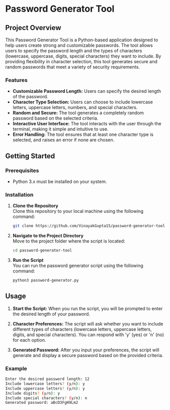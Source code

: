 # Password Generator Tool

## Project Overview

This Password Generator Tool is a Python-based application designed to help users create strong and customizable passwords. The tool allows users to specify the password length and the types of characters (lowercase, uppercase, digits, special characters) they want to include. By providing flexibility in character selection, this tool generates secure and random passwords that meet a variety of security requirements.

### Features

- **Customizable Password Length:** Users can specify the desired length of the password.
- **Character Type Selection:** Users can choose to include lowercase letters, uppercase letters, numbers, and special characters.
- **Random and Secure:** The tool generates a completely random password based on the selected criteria.
- **Interactive User Interface:** The tool interacts with the user through the terminal, making it simple and intuitive to use.
- **Error Handling:** The tool ensures that at least one character type is selected, and raises an error if none are chosen.

## Getting Started

### Prerequisites

- Python 3.x must be installed on your system.

### Installation

1. **Clone the Repository**  
   Clone this repository to your local machine using the following command:
   ```bash
   git clone https://github.com/VinayakGupta15/password-generator-tool.git
   ```

2. **Navigate to the Project Directory**  
   Move to the project folder where the script is located:
   ```bash
   cd password-generator-tool
   ```

3. **Run the Script**  
   You can run the password generator script using the following command:
   ```bash
   python3 password-generator.py
   ```

## Usage

1. **Start the Script:** When you run the script, you will be prompted to enter the desired length of your password.

2. **Character Preferences:** The script will ask whether you want to include different types of characters (lowercase letters, uppercase letters, digits, and special characters). You can respond with 'y' (yes) or 'n' (no) for each option.

3. **Generated Password:** After you input your preferences, the script will generate and display a secure password based on the provided criteria.

### Example

```bash
Enter the desired password length: 12
Include lowercase letters? (y/n): y
Include uppercase letters? (y/n): y
Include digits? (y/n): y
Include special characters? (y/n): n
Generated password: aBcD3FgH9Lm2
```

